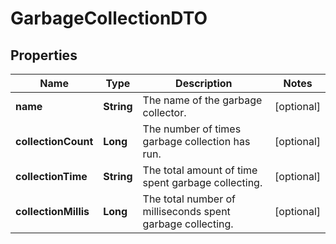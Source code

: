 
# GarbageCollectionDTO

## Properties
Name | Type | Description | Notes
------------ | ------------- | ------------- | -------------
**name** | **String** | The name of the garbage collector. |  [optional]
**collectionCount** | **Long** | The number of times garbage collection has run. |  [optional]
**collectionTime** | **String** | The total amount of time spent garbage collecting. |  [optional]
**collectionMillis** | **Long** | The total number of milliseconds spent garbage collecting. |  [optional]



